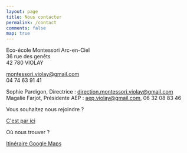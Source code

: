 ```yaml
---
layout: page
title: Nous contacter
permalink: /contact
comments: false
map: true
---
```


Eco-école Montessori Arc-en-Ciel  
36 rue des genêts  
42 780 VIOLAY  

<montessori.violay@gmail.com>  
04 74 63 91 41

Sophie Pardigon, Directrice : <direction.montessori.violay@gmail.com>  
Magalie Farjot, Présidente AEP : <aep.violay@gmail.com>, 06 32 08 83 46

Vous souhaitez nous rejoindre ?

[C'est par ici](/school-registration)

Où nous trouver ?

<a href="{{ site.location_map }}">Itinéraire Google Maps</a>
